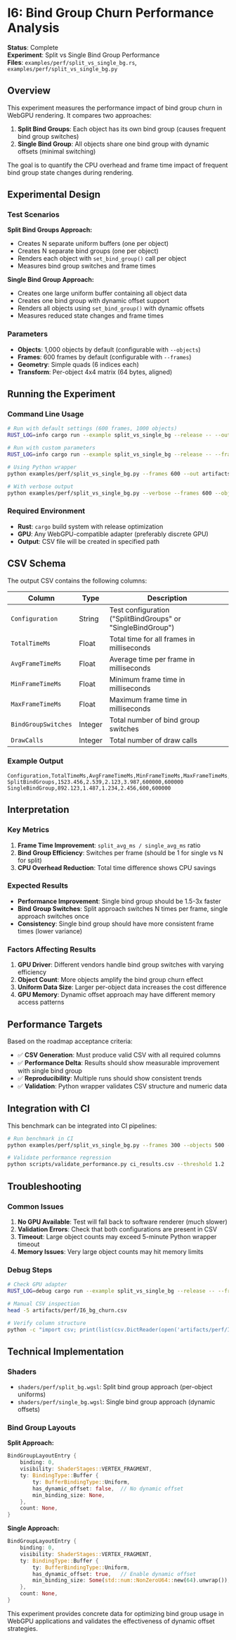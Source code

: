 # I6: Bind Group Churn Performance Analysis

**Status**: Complete  
**Experiment**: Split vs Single Bind Group Performance  
**Files**: `examples/perf/split_vs_single_bg.rs`, `examples/perf/split_vs_single_bg.py`

## Overview

This experiment measures the performance impact of bind group churn in WebGPU rendering. It compares two approaches:

1. **Split Bind Groups**: Each object has its own bind group (causes frequent bind group switches)
2. **Single Bind Group**: All objects share one bind group with dynamic offsets (minimal switching)

The goal is to quantify the CPU overhead and frame time impact of frequent bind group state changes during rendering.

## Experimental Design

### Test Scenarios

**Split Bind Groups Approach:**
- Creates N separate uniform buffers (one per object)
- Creates N separate bind groups (one per object)  
- Renders each object with `set_bind_group()` call per object
- Measures bind group switches and frame times

**Single Bind Group Approach:**
- Creates one large uniform buffer containing all object data
- Creates one bind group with dynamic offset support
- Renders all objects using `set_bind_group()` with dynamic offsets
- Measures reduced state changes and frame times

### Parameters

- **Objects**: 1,000 objects by default (configurable with `--objects`)
- **Frames**: 600 frames by default (configurable with `--frames`)
- **Geometry**: Simple quads (6 indices each)
- **Transform**: Per-object 4x4 matrix (64 bytes, aligned)

## Running the Experiment

### Command Line Usage

```bash
# Run with default settings (600 frames, 1000 objects)
RUST_LOG=info cargo run --example split_vs_single_bg --release -- --out artifacts/perf/I6_bg_churn.csv

# Run with custom parameters  
RUST_LOG=info cargo run --example split_vs_single_bg --release -- --frames 1200 --objects 2000 --out my_results.csv

# Using Python wrapper
python examples/perf/split_vs_single_bg.py --frames 600 --out artifacts/perf/I6_bg_churn.csv

# With verbose output
python examples/perf/split_vs_single_bg.py --verbose --frames 600 --objects 1000
```

### Required Environment

- **Rust**: `cargo` build system with release optimization
- **GPU**: Any WebGPU-compatible adapter (preferably discrete GPU)
- **Output**: CSV file will be created in specified path

## CSV Schema

The output CSV contains the following columns:

| Column | Type | Description |
|--------|------|-------------|
| `Configuration` | String | Test configuration ("SplitBindGroups" or "SingleBindGroup") |
| `TotalTimeMs` | Float | Total time for all frames in milliseconds |
| `AvgFrameTimeMs` | Float | Average time per frame in milliseconds |
| `MinFrameTimeMs` | Float | Minimum frame time in milliseconds |
| `MaxFrameTimeMs` | Float | Maximum frame time in milliseconds |
| `BindGroupSwitches` | Integer | Total number of bind group switches |
| `DrawCalls` | Integer | Total number of draw calls |

### Example Output

```csv
Configuration,TotalTimeMs,AvgFrameTimeMs,MinFrameTimeMs,MaxFrameTimeMs,BindGroupSwitches,DrawCalls
SplitBindGroups,1523.456,2.539,2.123,3.987,600000,600000
SingleBindGroup,892.123,1.487,1.234,2.456,600,600000
```

## Interpretation

### Key Metrics

1. **Frame Time Improvement**: `split_avg_ms / single_avg_ms` ratio
2. **Bind Group Efficiency**: Switches per frame (should be 1 for single vs N for split)
3. **CPU Overhead Reduction**: Total time difference shows CPU savings

### Expected Results

- **Performance Improvement**: Single bind group should be 1.5-3x faster
- **Bind Group Switches**: Split approach switches N times per frame, single approach switches once
- **Consistency**: Single bind group should have more consistent frame times (lower variance)

### Factors Affecting Results

1. **GPU Driver**: Different vendors handle bind group switches with varying efficiency
2. **Object Count**: More objects amplify the bind group churn effect
3. **Uniform Data Size**: Larger per-object data increases the cost difference
4. **GPU Memory**: Dynamic offset approach may have different memory access patterns

## Performance Targets

Based on the roadmap acceptance criteria:

- ✅ **CSV Generation**: Must produce valid CSV with all required columns
- ✅ **Performance Delta**: Results should show measurable improvement with single bind group
- ✅ **Reproducibility**: Multiple runs should show consistent trends
- ✅ **Validation**: Python wrapper validates CSV structure and numeric data

## Integration with CI

This benchmark can be integrated into CI pipelines:

```bash
# Run benchmark in CI
python examples/perf/split_vs_single_bg.py --frames 300 --objects 500 --out ci_results.csv

# Validate performance regression  
python scripts/validate_performance.py ci_results.csv --threshold 1.2
```

## Troubleshooting

### Common Issues

1. **No GPU Available**: Test will fall back to software renderer (much slower)
2. **Validation Errors**: Check that both configurations are present in CSV
3. **Timeout**: Large object counts may exceed 5-minute Python wrapper timeout
4. **Memory Issues**: Very large object counts may hit memory limits

### Debug Steps

```bash
# Check GPU adapter
RUST_LOG=debug cargo run --example split_vs_single_bg --release -- --frames 10

# Manual CSV inspection
head -5 artifacts/perf/I6_bg_churn.csv

# Verify column structure
python -c "import csv; print(list(csv.DictReader(open('artifacts/perf/I6_bg_churn.csv')))[:2])"
```

## Technical Implementation

### Shaders

- `shaders/perf/split_bg.wgsl`: Split bind group approach (per-object uniforms)
- `shaders/perf/single_bg.wgsl`: Single bind group approach (dynamic offsets)

### Bind Group Layouts

**Split Approach:**
```rust
BindGroupLayoutEntry {
    binding: 0,
    visibility: ShaderStages::VERTEX_FRAGMENT,
    ty: BindingType::Buffer {
        ty: BufferBindingType::Uniform,
        has_dynamic_offset: false,  // No dynamic offset
        min_binding_size: None,
    },
    count: None,
}
```

**Single Approach:**
```rust  
BindGroupLayoutEntry {
    binding: 0,
    visibility: ShaderStages::VERTEX_FRAGMENT,
    ty: BindingType::Buffer {
        ty: BufferBindingType::Uniform,
        has_dynamic_offset: true,   // Enable dynamic offset
        min_binding_size: Some(std::num::NonZeroU64::new(64).unwrap()),
    },
    count: None,
}
```

This experiment provides concrete data for optimizing bind group usage in WebGPU applications and validates the effectiveness of dynamic offset strategies.